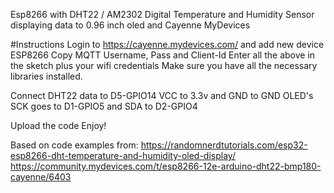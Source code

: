 Esp8266 with DHT22 / AM2302 Digital Temperature and Humidity Sensor displaying data to 0.96 inch oled and Cayenne MyDevices

#Instructions
Login to https://cayenne.mydevices.com/ and add new device ESP8266
Copy MQTT Username, Pass and Client-Id
Enter all the above in the sketch plus your wifi credentials
Make sure you have all the necessary libraries installed.

Connect DHT22 data to D5-GPIO14 VCC to 3.3v and GND to GND
OLED's SCK goes to D1-GPIO5 and SDA to D2-GPIO4

Upload the code
Enjoy!

Based on code examples from:
https://randomnerdtutorials.com/esp32-esp8266-dht-temperature-and-humidity-oled-display/
https://community.mydevices.com/t/esp8266-12e-arduino-dht22-bmp180-cayenne/6403
